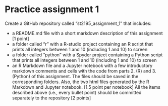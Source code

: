 # Practice assignment 1
Create a GitHub repository called “st2195_assignment_1” that includes:
- a README.md file with a short markdown description of this assignment [1 point]
- a folder called “r” with a R-studio project containing an R script that prints all integers between 1 and 10 (including 1 and 10) to screen
- a folder called “python” with a Spyder project containing a Python script that prints all integers between 1 and 10 (including 1 and 10) to screen
- an R Markdown file and a Jupyter notebook with a few introductory markdown comments and cells with the code from parts 2. (R) and 3. (Python) of this assignment. The files should be saved in the corresponding folders. Also, the two html files generated by the R Markdown and Jupyter notebook. [1.5 point per notebook]
All the items described above (i.e., every bullet point) should be committed separately to the repository [2 points]
